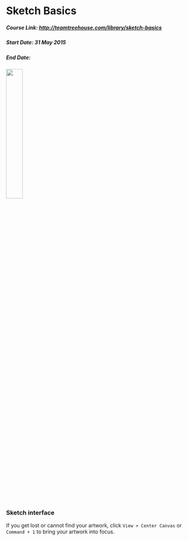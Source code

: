 # Sketch Basics
##### Course Link: http://teamtreehouse.com/library/sketch-basics
##### Start Date: 31 May 2015
##### End Date:

<a href="http://referrals.trhou.se/rdrakey" target="_blank">
<img src="https://static.teamtreehouse.com/assets/content/referral-badge-grn.png" style="width:30%;height:30%;"/>
</a>

### Sketch interface

If you get lost or cannot find your artwork, click ```View > Center Canvas``` or
```Command + 1``` to bring your artwork into focus.

